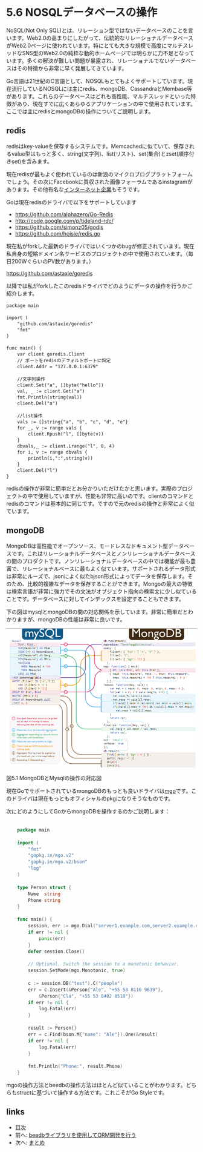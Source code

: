 # 5.6 NOSQLデータベースの操作
NoSQL(Not Only SQL)とは、リレーション型ではないデータベースのことを言います。Web2.0の高まりにしたがって、伝統的なリレーショナルデータベースがWeb2.0ページに使われています。特にとても大きな規模で高度にマルチスレッドなSNS型のWeb2.0の純粋な動的ホームページでは明らかに力不足となっています。多くの解決が難しい問題が暴露され、リレーショナルでないデータベースはその特徴から非常に早く発展してきています。

Go言語は21世紀のC言語として、NOSQLもとてもよくサポートしています。現在流行しているNOSQLには主にredis、mongoDB、CassandraとMembase等があります。これらのデータベースはどれも高性能、マルチスレッドといった特徴があり、現在すでに広くあらゆるアプリケーションの中で使用されています。ここでは主にredisとmongoDBの操作についてご説明します。

## redis
redisはkey-valueを保存するシステムです。Memcachedに似ていて、保存されるvalue型はもっと多く、string(文字列)、list(リスト)、set(集合)とzset(順序付きset)を含みます。

現在redisが最もよく使われているのは新浪のマイクロブログプラットフォームでしょう。その次にFacebookに買収された画像フォーラムであるinstagramがあります。その他有名な[インターネット企業](http://redis.io/topics/whos-using-redis)もそうです。

Goは現在redisのドライバで以下をサポートしています
- https://github.com/alphazero/Go-Redis
- http://code.google.com/p/tideland-rdc/
- https://github.com/simonz05/godis
- https://github.com/hoisie/redis.go

現在私がforkした最新のドライバではいくつかのbugが修正されています。現在私自身の短縮ドメイン名サービスのプロジェクトの中で使用されています。（毎日200WぐらいのPV数があります。）

https://github.com/astaxie/goredis

以降では私がforkしたこのredisドライバでどのようにデータの操作を行うかご紹介します。

	package main

	import (
		"github.com/astaxie/goredis"
		"fmt"
	)

	func main() {
		var client goredis.Client
		// ポートをredisのデフォルトポートに設定
		client.Addr = "127.0.0.1:6379"

		//文字列操作
		client.Set("a", []byte("hello"))
		val, _ := client.Get("a")
		fmt.Println(string(val))
		client.Del("a")

		//list操作
		vals := []string{"a", "b", "c", "d", "e"}
		for _, v := range vals {
			client.Rpush("l", []byte(v))
		}
		dbvals,_ := client.Lrange("l", 0, 4)
		for i, v := range dbvals {
			println(i,":",string(v))
		}
		client.Del("l")
	}

redisの操作が非常に簡単だとお分かりいただけたかと思います。実際のプロジェクトの中で使用していますが、性能も非常に高いのです。clientのコマンドとredisのコマンドは基本的に同じです。ですので元のredisの操作と非常によく似ています。

## mongoDB

MongoDBは高性能でオープンソース、モードレスなドキュメント型データベースです。これはリレーショナルデータベースとノンリレーショナルデータベースの間のプロダクトです。ノンリレーショナルデータベースの中では機能が最も豊富で、リレーショナルベースに最もよく似ています。サポートされるデータ形式は非常にルーズで、jsonによく似たbjson形式によってデータを保存します。そのため、比較的複雑なデータを保存することができます。Mongoの最大の特徴は検索言語が非常に強力でその文法がオブジェクト指向の検索文に少し似ていることです。データベースに対してインデックスを設定することもできます。

下の図はmysqlとmongoDBの間の対応関係を示しています。非常に簡単だとわかりますが、mongoDBの性能は非常に良いです。

![](images/5.6.mongodb.png?raw=true)

図5.1 MongoDBとMysqlの操作の対応図

現在GoでサポートされているmongoDBのもっとも良いドライバは[mgo](http://labix.org/mgo)です。このドライバは現在もっともオフィシャルのpkgになりそうなものです。

次にどのようにしてGoからmongoDBを操作するのかご説明します：

```Go

	package main

	import (
		"fmt"
		"gopkg.in/mgo.v2"
		"gopkg.in/mgo.v2/bson"
		"log"
	)

	type Person struct {
		Name  string
		Phone string
	}

	func main() {
		session, err := mgo.Dial("server1.example.com,server2.example.com")
		if err != nil {
			panic(err)
		}
		defer session.Close()

		// Optional. Switch the session to a monotonic behavior.
		session.SetMode(mgo.Monotonic, true)

		c := session.DB("test").C("people")
		err = c.Insert(&Person{"Ale", "+55 53 8116 9639"},
			&Person{"Cla", "+55 53 8402 8510"})
		if err != nil {
			log.Fatal(err)
		}

		result := Person{}
		err = c.Find(bson.M{"name": "Ale"}).One(&result)
		if err != nil {
			log.Fatal(err)
		}

		fmt.Println("Phone:", result.Phone)
	}

```

mgoの操作方法とbeedbの操作方法はほとんど似ていることがわかります。どちらもstructに基づいて操作する方法です。これこそがGo Styleです。



## links
   * [目次](<preface.md>)
   * 前へ: [beedbライブラリを使用してORM開発を行う](<05.5.md>)
   * 次へ: [まとめ](<05.7.md>)
